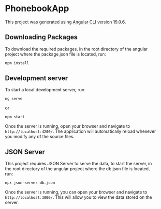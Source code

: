 # PhonebookApp

This project was generated using [Angular CLI](https://github.com/angular/angular-cli) version 19.0.6.

## Downloading Packages

To download the required packages, in the root directory of the angular project where the package.json file is located, run:

```bash
npm install
```

## Development server

To start a local development server, run:

```bash
ng serve
```
or

```bash
npm start
```

Once the server is running, open your browser and navigate to `http://localhost:4200/`. The application will automatically reload whenever you modify any of the source files.

## JSON Server

This project requires JSON Server to serve the data, to start the server, in the root directory of the angular project where the db.json file is located, run:

```bash
npx json-server db.json
```

Once the server is running, you can open your browser and navigate to `http://localhost:3000/`. This will allow you to view the data stored on the server.

